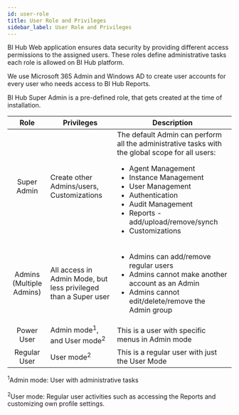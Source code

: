 ```yaml
---
id: user-role
title: User Role and Privileges
sidebar_label: User Role and Privileges
---
```


BI Hub Web application ensures data security by providing different access permissions to the assigned users.
These roles define administrative tasks each role is allowed on BI Hub platform.

We use Microsoft 365 Admin and Windows AD to create user accounts for every user who needs access to BI Hub Reports.

BI Hub Super Admin is a pre-defined role, that gets created at the time of installation.  

| Role | Privileges | Description |
| :---: | --- | --- |
| Super Admin | Create other Admins/users, Customizations | The default Admin can perform all the administrative tasks with the global scope for all users: <ul><li>Agent Management</li><li>Instance Management</li><li>User Management</li><li>Authentication</li><li>Audit Management</li><li>Reports - add/upload/remove/synch</li><li>Customizations</li></ul> |
| Admins (Multiple Admins) | All access in Admin Mode, but less privileged than a Super user | <ul><li>Admins can add/remove regular users</li><li>Admins cannot make another account as an Admin</li><li>Admins cannot edit/delete/remove the Admin group</li></ul> |
| Power User | Admin mode<sup>1</sup>, and User mode<sup>2</sup> | This is a user with specific menus in Admin mode |
| Regular User | User mode<sup>2</sup> | This is a regular user with just the User Mode|

<sup>1</sup>Admin mode: User with administrative tasks
<br></br>
<sup>2</sup>User mode: Regular user activities such as accessing the Reports and customizing own profile settings.
